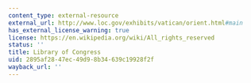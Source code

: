 ```yaml
---
content_type: external-resource
external_url: http://www.loc.gov/exhibits/vatican/orient.html#main
has_external_license_warning: true
license: https://en.wikipedia.org/wiki/All_rights_reserved
status: ''
title: Library of Congress
uid: 2895af28-47ec-49d9-8b34-639c19928f2f
wayback_url: ''
---
```

